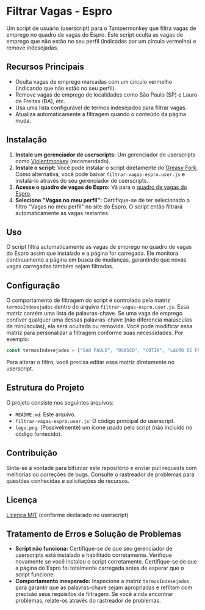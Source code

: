 # Filtrar Vagas - Espro
Um script de usuário (userscript) para o Tampermonkey que filtra vagas de emprego no quadro de vagas do Espro. Este script oculta as vagas de emprego que não estão no seu perfil (indicadas por um círculo vermelho) e remove indesejadas.

## Recursos Principais
* Oculta vagas de emprego marcadas com um círculo vermelho (indicando que não estão no seu perfil).
* Remove vagas de emprego de localidades como São Paulo (SP) e Lauro de Freitas (BA), etc.
* Usa uma lista configurável de termos indesejados para filtrar vagas.
* Atualiza automaticamente a filtragem quando o conteúdo da página muda.

## Instalação
1. **Instale um gerenciador de userscripts:** Um gerenciador de userscripts como [Violentmonkey](https://chromewebstore.google.com/detail/violentmonkey/jinjaccalgkegednnccohejagnlnfdag) (recomendado).
2. **Instale o script:** Você pode instalar o script diretamente do [Greasy Fork](https://greasyfork.org/en/scripts/525955-filtrar-vagas-espro). Como alternativa, você pode baixar `filtrar-vagas-espro.user.js` e instalá-lo através do seu gerenciador de userscripts.
3. **Acesse o quadro de vagas do Espro:** Vá para o [quadro de vagas do Espro](https://espro-app.taqe.com.br/#!/taqe/tabs/vacancies).
4. **Selecione "Vagas no meu perfil":** Certifique-se de ter selecionado o filtro "Vagas no meu perfil" no site do Espro. O script então filtrará automaticamente as vagas restantes.

## Uso
O script filtra automaticamente as vagas de emprego no quadro de vagas do Espro assim que instalado e a página for carregada. Ele monitora continuamente a página em busca de mudanças, garantindo que novas vagas carregadas também sejam filtradas.

## Configuração
O comportamento de filtragem do script é controlado pela matriz `termosIndesejados` dentro do arquivo `filtrar-vagas-espro.user.js`. Essa matriz contém uma lista de palavras-chave. Se uma vaga de emprego contiver qualquer uma dessas palavras-chave (não diferencia maiúsculas de minúsculas), ela será ocultada ou removida. Você pode modificar essa matriz para personalizar a filtragem conforme suas necessidades. Por exemplo:
```javascript
const termosIndesejados = ["SAO PAULO", "OSASCO", "COTIA", "LAURO DE FREITAS", "SIMOES FILHO", "CLOSER", "CONSULTORA", "TRAINEE", "JUNIOR", "TESTE", "GERENTE", "ANALISTA"];
```
Para alterar o filtro, você precisa editar essa matriz diretamente no userscript.

## Estrutura do Projeto
O projeto consiste nos seguintes arquivos:
* `README.md`: Este arquivo.
* `filtrar-vagas-espro.user.js`: O código principal do userscript.
* `logo.png`: (Possivelmente) um ícone usado pelo script (não incluído no código fornecido).

## Contribuição
Sinta-se à vontade para bifurcar este repositório e enviar pull requests com melhorias ou correções de bugs. Consulte o rastreador de problemas para questões conhecidas e solicitações de recursos.

## Licença
[Licença MIT](https://opensource.org/licenses/MIT) (conforme declarado no userscript)

## Tratamento de Erros e Solução de Problemas
* **Script não funciona:** Certifique-se de que seu gerenciador de userscripts está instalado e habilitado corretamente. Verifique novamente se você instalou o script corretamente. Certifique-se de que a página do Espro foi totalmente carregada antes de esperar que o script funcione.
* **Comportamento inesperado:** Inspecione a matriz `termosIndesejados` para garantir que as palavras-chave sejam apropriadas e reflitam com precisão seus requisitos de filtragem. Se você ainda encontrar problemas, relate-os através do rastreador de problemas.
